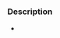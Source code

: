 <!--
# Pull Request Instructions

* All PRs should reference an issue in our issue tracker. If one doesn't exist, please create one!
  
* To reference an issue in your PR, add a suffix with the format `[ISSUE_ID_1, ISSUE_ID_2, ...]`
  
* PR titles should follow https://www.conventionalcommits.org.
-->

### Description

* <!-- WRITE A SHORT DESCRIPTION OF CHANGES -->
